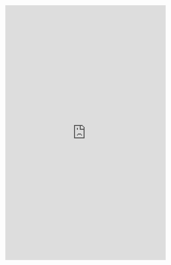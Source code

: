 <iframe class="repl" width="100%" height="800px" frameborder="0" src="https://repl.it/@azablan/debugIsHappyGroup?lite=true"></iframe>
